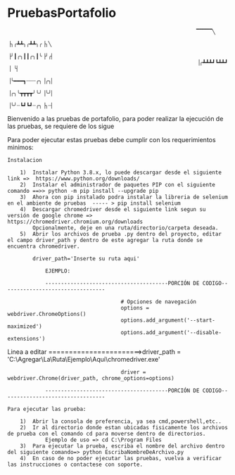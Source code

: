 # PruebasPortafolio

                                                                ▔▔▔▔▔╲
                                                                ▕╮╭┻┻╮╭┻┻╮╭▕╮╲
                                                                ▕╯┃╭╮┃┃╭╮┃╰▕╯╭▏
                                                                ▕╭┻┻┻┛┗┻┻┛ ▕ ╰▏
                                                                ▕╰━━━┓┈┈┈╭╮▕╭╮▏
                                                                ▕╭╮╰┳┳┳┳╯╰╯▕╰╯▏
                                                                ▕╰╯┈┗┛┗┛┈╭╮▕╮┈▏          

Bienvenido a las pruebas de portafolio, para poder realizar la ejecución de las pruebas, se requiere de los sigue


Para poder ejecutar estas pruebas debe cumplir con los requerimientos minimos:

    Instalacion

        1)  Instalar Python 3.8.x, lo puede descargar desde el siguiente link =>  https://www.python.org/downloads/
        2)  Instalar el administrador de paquetes PIP con el siguiente comando ==>> python -m pip install --upgrade pip
        3)  Ahora con pip instalado podra instalar la libreria de selenium en el ambiente de pruebas  ----- > pip install selenium
        4)  Descargar chromedriver desde el siguiente link segun su versión de google chrome => https://chromedriver.chromium.org/downloads 
            Opcionalmente, deje en una ruta/directorio/carpeta deseada.
        5)  Abrir los archivos de prueba .py dentro del proyecto, editar el campo driver_path y dentro de este agregar la ruta donde se encuentra chromedriver.
        
            driver_path='Inserte su ruta aqui'

                EJEMPLO: 

                ---------------------------------------PORCIÓN DE CODIGO---------------------------------

                                        # Opciones de navegación
                                        options =  webdriver.ChromeOptions()
                                        options.add_argument('--start-maximized')
                                        options.add_argument('--disable-extensions')

Linea a editar  =======================>driver_path = 'C:\\Agregar\\La\\Ruta\\Ejemplo\\Aqui\\chromedriver.exe'

                                        driver = webdriver.Chrome(driver_path, chrome_options=options)

                ---------------------------------------PORCIÓN DE CODIGO---------------------------------

    Para ejecutar las prueba:

        1)  Abrir la consola de preferencia, ya sea cmd,powershell,etc..
        2)  Ir al directorio donde estan ubicadas fisicamente los archivos de prueba con el comando cd para moverse dentro de directorios.
                Ejemplo de uso => cd C:\Program Files
        3)  Para ejecutar la prueba, escriba el nombre del archivo dentro del siguiente comando=> python EscribaNombreDeArchivo.py
        4)  En caso de no poder ejecutar las pruebas, vuelva a verificar las instrucciones o contactese con soporte.